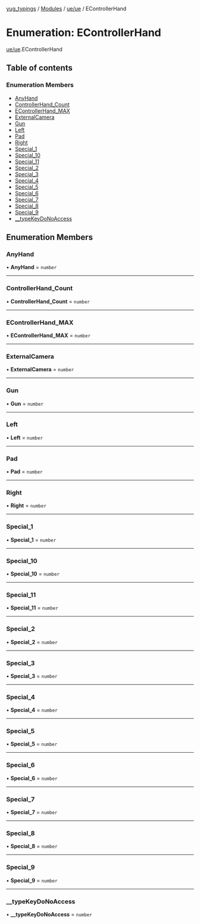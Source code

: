 [yug_typings](../README.md) / [Modules](../modules.md) / [ue/ue](../modules/ue_ue.md) / EControllerHand

# Enumeration: EControllerHand

[ue/ue](../modules/ue_ue.md).EControllerHand

## Table of contents

### Enumeration Members

- [AnyHand](ue_ue.EControllerHand.md#anyhand)
- [ControllerHand\_Count](ue_ue.EControllerHand.md#controllerhand_count)
- [EControllerHand\_MAX](ue_ue.EControllerHand.md#econtrollerhand_max)
- [ExternalCamera](ue_ue.EControllerHand.md#externalcamera)
- [Gun](ue_ue.EControllerHand.md#gun)
- [Left](ue_ue.EControllerHand.md#left)
- [Pad](ue_ue.EControllerHand.md#pad)
- [Right](ue_ue.EControllerHand.md#right)
- [Special\_1](ue_ue.EControllerHand.md#special_1)
- [Special\_10](ue_ue.EControllerHand.md#special_10)
- [Special\_11](ue_ue.EControllerHand.md#special_11)
- [Special\_2](ue_ue.EControllerHand.md#special_2)
- [Special\_3](ue_ue.EControllerHand.md#special_3)
- [Special\_4](ue_ue.EControllerHand.md#special_4)
- [Special\_5](ue_ue.EControllerHand.md#special_5)
- [Special\_6](ue_ue.EControllerHand.md#special_6)
- [Special\_7](ue_ue.EControllerHand.md#special_7)
- [Special\_8](ue_ue.EControllerHand.md#special_8)
- [Special\_9](ue_ue.EControllerHand.md#special_9)
- [\_\_typeKeyDoNoAccess](ue_ue.EControllerHand.md#__typekeydonoaccess)

## Enumeration Members

### AnyHand

• **AnyHand** = `number`

___

### ControllerHand\_Count

• **ControllerHand\_Count** = `number`

___

### EControllerHand\_MAX

• **EControllerHand\_MAX** = `number`

___

### ExternalCamera

• **ExternalCamera** = `number`

___

### Gun

• **Gun** = `number`

___

### Left

• **Left** = `number`

___

### Pad

• **Pad** = `number`

___

### Right

• **Right** = `number`

___

### Special\_1

• **Special\_1** = `number`

___

### Special\_10

• **Special\_10** = `number`

___

### Special\_11

• **Special\_11** = `number`

___

### Special\_2

• **Special\_2** = `number`

___

### Special\_3

• **Special\_3** = `number`

___

### Special\_4

• **Special\_4** = `number`

___

### Special\_5

• **Special\_5** = `number`

___

### Special\_6

• **Special\_6** = `number`

___

### Special\_7

• **Special\_7** = `number`

___

### Special\_8

• **Special\_8** = `number`

___

### Special\_9

• **Special\_9** = `number`

___

### \_\_typeKeyDoNoAccess

• **\_\_typeKeyDoNoAccess** = `number`
